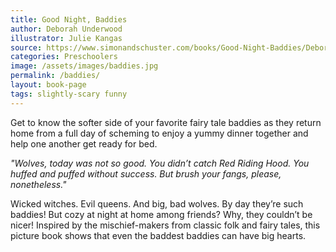 ```yaml
---
title: Good Night, Baddies
author: Deborah Underwood
illustrator: Julie Kangas
source: https://www.simonandschuster.com/books/Good-Night-Baddies/Deborah-Underwood/9781481409841
categories: Preschoolers
image: /assets/images/baddies.jpg
permalink: /baddies/
layout: book-page
tags: slightly-scary funny
---
```

Get to know the softer side of your favorite fairy tale baddies as they return home from a full day of scheming to enjoy a yummy dinner together and help one another get ready for bed.

*"Wolves, today was not so good.
You didn’t catch Red Riding Hood.
You huffed and puffed without success.
But brush your fangs, please, nonetheless."*

Wicked witches. Evil queens. And big, bad wolves. By day they’re such baddies! But cozy at night at home among friends? Why, they couldn’t be nicer! Inspired by the mischief-makers from classic folk and fairy tales, this picture book shows that even the baddest baddies can have big hearts.
